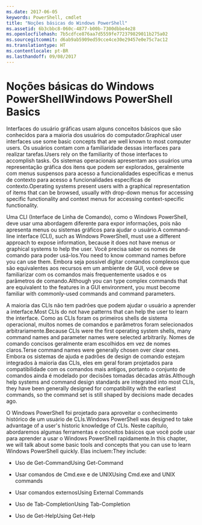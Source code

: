 ```yaml
---
ms.date: 2017-06-05
keywords: PowerShell, cmdlet
title: "Noções básicas do Windows PowerShell"
ms.assetid: 6b3cbbc8-060c-4877-b00b-7300dbbe4e28
ms.openlocfilehash: 7b5cdfce876aa7d5559fe772379829011b275a02
ms.sourcegitcommit: d6ab9ab5909ed59cce4ce30e29457e0e75c7ac12
ms.translationtype: HT
ms.contentlocale: pt-BR
ms.lasthandoff: 09/08/2017
---
```

# <a name="windows-powershell-basics"></a><span data-ttu-id="0a499-103">Noções básicas do Windows PowerShell</span><span class="sxs-lookup"><span data-stu-id="0a499-103">Windows PowerShell Basics</span></span>
<span data-ttu-id="0a499-104">Interfaces do usuário gráficas usam alguns conceitos básicos que são conhecidos para a maioria dos usuários do computador.</span><span class="sxs-lookup"><span data-stu-id="0a499-104">Graphical user interfaces use some basic concepts that are well known to most computer users.</span></span> <span data-ttu-id="0a499-105">Os usuários contam com a familiaridade dessas interfaces para realizar tarefas.</span><span class="sxs-lookup"><span data-stu-id="0a499-105">Users rely on the familiarity of those interfaces to accomplish tasks.</span></span> <span data-ttu-id="0a499-106">Os sistemas operacionais apresentam aos usuários uma representação gráfica dos itens que podem ser explorados, geralmente com menus suspensos para acesso a funcionalidades específicas e menus de contexto para acesso a funcionalidades específicas de contexto.</span><span class="sxs-lookup"><span data-stu-id="0a499-106">Operating systems present users with a graphical representation of items that can be browsed, usually with drop-down menus for accessing specific functionality and context menus for accessing context-specific functionality.</span></span>

<span data-ttu-id="0a499-107">Uma CLI (Interface de Linha de Comando), como o Windows PowerShell, deve usar uma abordagem diferente para expor informações, pois não apresenta menus ou sistemas gráficos para ajudar o usuário.</span><span class="sxs-lookup"><span data-stu-id="0a499-107">A command-line interface (CLI), such as Windows PowerShell, must use a different approach to expose information, because it does not have menus or graphical systems to help the user.</span></span> <span data-ttu-id="0a499-108">Você precisa saber os nomes de comando para poder usá-los.</span><span class="sxs-lookup"><span data-stu-id="0a499-108">You need to know command names before you can use them.</span></span> <span data-ttu-id="0a499-109">Embora seja possível digitar comandos complexos que são equivalentes aos recursos em um ambiente de GUI, você deve se familiarizar com os comandos mais frequentemente usados e os parâmetros de comando.</span><span class="sxs-lookup"><span data-stu-id="0a499-109">Although you can type complex commands that are equivalent to the features in a GUI environment, you must become familiar with commonly-used commands and command parameters.</span></span>

<span data-ttu-id="0a499-110">A maioria das CLIs não tem padrões que podem ajudar o usuário a aprender a interface.</span><span class="sxs-lookup"><span data-stu-id="0a499-110">Most CLIs do not have patterns that can help the user to learn the interface.</span></span> <span data-ttu-id="0a499-111">Como as CLIs foram os primeiros shells de sistema operacional, muitos nomes de comandos e parâmetros foram selecionados arbitrariamente.</span><span class="sxs-lookup"><span data-stu-id="0a499-111">Because CLIs were the first operating system shells, many command names and parameter names were selected arbitrarily.</span></span> <span data-ttu-id="0a499-112">Nomes de comando concisos geralmente eram escolhidos em vez de nomes claros.</span><span class="sxs-lookup"><span data-stu-id="0a499-112">Terse command names were generally chosen over clear ones.</span></span> <span data-ttu-id="0a499-113">Embora os sistemas de ajuda e padrões de design de comando estejam integrados à maioria das CLIs, eles em geral foram projetados para compatibilidade com os comandos mais antigos, portanto o conjunto de comandos ainda é modelado por decisões tomadas décadas atrás.</span><span class="sxs-lookup"><span data-stu-id="0a499-113">Although help systems and command design standards are integrated into most CLIs, they have been generally designed for compatibility with the earliest commands, so the command set is still shaped by decisions made decades ago.</span></span>

<span data-ttu-id="0a499-114">O Windows PowerShell foi projetado para aproveitar o conhecimento histórico de um usuário de CLIs.</span><span class="sxs-lookup"><span data-stu-id="0a499-114">Windows PowerShell was designed to take advantage of a user's historic knowledge of CLIs.</span></span> <span data-ttu-id="0a499-115">Neste capítulo, abordaremos algumas ferramentas e conceitos básicos que você pode usar para aprender a usar o Windows PowerShell rapidamente.</span><span class="sxs-lookup"><span data-stu-id="0a499-115">In this chapter, we will talk about some basic tools and concepts that you can use to learn Windows PowerShell quickly.</span></span> <span data-ttu-id="0a499-116">Elas incluem:</span><span class="sxs-lookup"><span data-stu-id="0a499-116">They include:</span></span>

- <span data-ttu-id="0a499-117">Uso de Get-Command</span><span class="sxs-lookup"><span data-stu-id="0a499-117">Using Get-Command</span></span>

- <span data-ttu-id="0a499-118">Usar comandos de Cmd.exe e de UNIX</span><span class="sxs-lookup"><span data-stu-id="0a499-118">Using Cmd.exe and UNIX commands</span></span>

- <span data-ttu-id="0a499-119">Usar comandos externos</span><span class="sxs-lookup"><span data-stu-id="0a499-119">Using External Commands</span></span>

- <span data-ttu-id="0a499-120">Uso de Tab-Completion</span><span class="sxs-lookup"><span data-stu-id="0a499-120">Using Tab-Completion</span></span>

- <span data-ttu-id="0a499-121">Uso de Get-Help</span><span class="sxs-lookup"><span data-stu-id="0a499-121">Using Get-Help</span></span>

